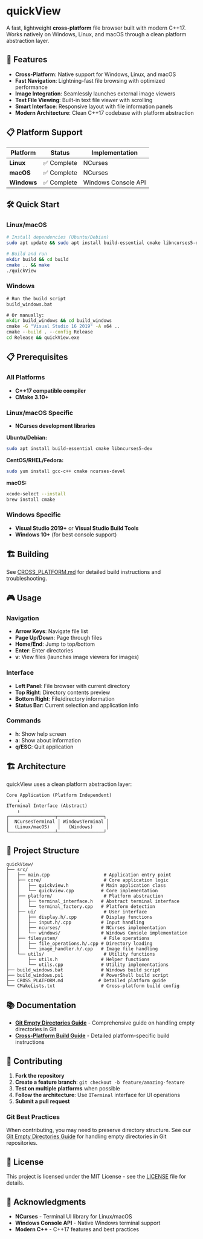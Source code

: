 # quickView

A fast, lightweight **cross-platform** file browser built with modern C++17. Works natively on Windows, Linux, and macOS through a clean platform abstraction layer.

## 🚀 Features

- **Cross-Platform**: Native support for Windows, Linux, and macOS
- **Fast Navigation**: Lightning-fast file browsing with optimized performance
- **Image Integration**: Seamlessly launches external image viewers
- **Text File Viewing**: Built-in text file viewer with scrolling
- **Smart Interface**: Responsive layout with file information panels
- **Modern Architecture**: Clean C++17 codebase with platform abstraction

## 📋 Platform Support

| Platform | Status | Implementation |
|----------|--------|----------------|
| **Linux** | ✅ Complete | NCurses |
| **macOS** | ✅ Complete | NCurses |
| **Windows** | ✅ Complete | Windows Console API |

## 🛠️ Quick Start

### Linux/macOS

```bash
# Install dependencies (Ubuntu/Debian)
sudo apt update && sudo apt install build-essential cmake libncurses5-dev

# Build and run
mkdir build && cd build
cmake .. && make
./quickView
```

### Windows

```cmd
# Run the build script
build_windows.bat

# Or manually:
mkdir build_windows && cd build_windows
cmake -G "Visual Studio 16 2019" -A x64 ..
cmake --build . --config Release
cd Release && quickView.exe
```

## 📋 Prerequisites

### All Platforms
- **C++17 compatible compiler**
- **CMake 3.10+**

### Linux/macOS Specific
- **NCurses development libraries**

**Ubuntu/Debian:**

```bash
sudo apt install build-essential cmake libncurses5-dev
```

**CentOS/RHEL/Fedora:**

```bash
sudo yum install gcc-c++ cmake ncurses-devel
```

**macOS:**

```bash
xcode-select --install
brew install cmake
```

### Windows Specific
- **Visual Studio 2019+** or **Visual Studio Build Tools**
- **Windows 10+** (for best console support)

## 🏗️ Building

See [CROSS_PLATFORM.md](CROSS_PLATFORM.md) for detailed build instructions and troubleshooting.

## 🎮 Usage

### Navigation
- **Arrow Keys**: Navigate file list
- **Page Up/Down**: Page through files
- **Home/End**: Jump to top/bottom
- **Enter**: Enter directories
- **v**: View files (launches image viewers for images)

### Interface
- **Left Panel**: File browser with current directory
- **Top Right**: Directory contents preview
- **Bottom Right**: File/directory information
- **Status Bar**: Current selection and application info

### Commands
- **h**: Show help screen
- **a**: Show about information
- **q/ESC**: Quit application

## 🏗️ Architecture

quickView uses a clean platform abstraction layer:

```
Core Application (Platform Independent)
    ↓
ITerminal Interface (Abstract)
    ↓
┌─────────────────┬─────────────────┐
│  NCursesTerminal │ WindowsTerminal │
│  (Linux/macOS)   │   (Windows)     │
└─────────────────┴─────────────────┘
```

## 📁 Project Structure

```
quickView/
├── src/
│   ├── main.cpp                    # Application entry point
│   ├── core/                       # Core application logic
│   │   ├── quickview.h            # Main application class
│   │   └── quickview.cpp          # Core implementation
│   ├── platform/                   # Platform abstraction
│   │   ├── terminal_interface.h   # Abstract terminal interface
│   │   └── terminal_factory.cpp   # Platform detection
│   ├── ui/                         # User interface
│   │   ├── display.h/.cpp         # Display functions
│   │   ├── input.h/.cpp           # Input handling
│   │   ├── ncurses/               # NCurses implementation
│   │   └── windows/               # Windows Console implementation
│   ├── filesystem/                 # File operations
│   │   ├── file_operations.h/.cpp # Directory loading
│   │   └── image_handler.h/.cpp   # Image file handling
│   └── utils/                      # Utility functions
│       ├── utils.h                # Helper functions
│       └── utils.cpp              # Utility implementations
├── build_windows.bat              # Windows build script
├── build_windows.ps1              # PowerShell build script
├── CROSS_PLATFORM.md             # Detailed platform guide
└── CMakeLists.txt                 # Cross-platform build config
```

## 📚 Documentation

- **[Git Empty Directories Guide](docs/GIT_EMPTY_DIRECTORIES.md)** - Comprehensive guide on handling empty directories in Git
- **[Cross-Platform Build Guide](CROSS_PLATFORM.md)** - Detailed platform-specific build instructions

## 🤝 Contributing

1. **Fork the repository**
2. **Create a feature branch**: `git checkout -b feature/amazing-feature`
3. **Test on multiple platforms** when possible
4. **Follow the architecture**: Use `ITerminal` interface for UI operations
5. **Submit a pull request**

### Git Best Practices

When contributing, you may need to preserve directory structure. See our [Git Empty Directories Guide](docs/GIT_EMPTY_DIRECTORIES.md) for handling empty directories in Git repositories.

## 📄 License

This project is licensed under the MIT License - see the [LICENSE](LICENSE) file for details.

## 🙏 Acknowledgments

- **NCurses** - Terminal UI library for Linux/macOS
- **Windows Console API** - Native Windows terminal support
- **Modern C++** - C++17 features and best practices
